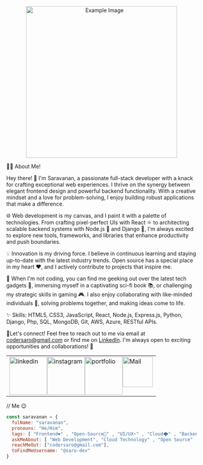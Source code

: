 
<div align="center">
  <img src="https://github.com/saro-dev/saro-dev/assets/133041335/285705b1-105c-417c-a9ac-ba0309a99a11" alt="Example Image" width="400" height="auto">
</div>

👨‍💻 About Me!

Hey there! 👋 I'm Saravanan, a passionate full-stack developer with a knack for crafting exceptional web experiences. I thrive on the synergy between elegant frontend design and powerful backend functionality. With a creative mindset and a love for problem-solving, I enjoy building robust applications that make a difference.

🌐 Web development is my canvas, and I paint it with a palette of technologies. From crafting pixel-perfect UIs with React ⚛️ to architecting scalable backend systems with Node.js 🚀 and Django 🎩, I'm always excited to explore new tools, frameworks, and libraries that enhance productivity and push boundaries.

💡 Innovation is my driving force. I believe in continuous learning and staying up-to-date with the latest industry trends. Open source has a special place in my heart ❤️, and I actively contribute to projects that inspire me.

🚀 When I'm not coding, you can find me geeking out over the latest tech gadgets 📱, immersing myself in a captivating sci-fi book 📚, or challenging my strategic skills in gaming 🎮. I also enjoy collaborating with like-minded individuals 👥, solving problems together, and making ideas come to life.

✨ Skills: HTML5, CSS3, JavaScript, React, Node.js, Express.js, Python, Django, Php, SQL, MongoDB, Git, AWS, Azure, RESTful APIs.

📧Let's connect! Feel free to reach out to me via email at codersaro@gmail.com or find me on [LinkedIn](https://www.linkedin.com/in/saravananforyou). I'm always open to exciting opportunities and collaborations! 🧡
<table>
  <tr>
    <td>
      <div style="display: flex; justify-content: center;">
        <img src="https://github.com/saro-dev/saro-dev/assets/133041335/2100df69-7f20-4959-bb5a-d568ef757165" alt="linkedin" width="100" height="auto">
        <img src="https://github.com/saro-dev/saro-dev/assets/133041335/ed7062f0-081f-472f-8d73-7435f94b0217" alt="instagram" width="100" height="auto">
        <img src="https://github.com/saro-dev/saro-dev/assets/133041335/8d95b378-a0b0-4f6c-af8f-f07ddf806d31" alt="portfolio" width="100" height="auto">
        <img src="https://github.com/saro-dev/saro-dev/assets/133041335/972f7757-136e-46f2-81a9-9fe5f8ba559a" alt="Mail" width="80" height="auto">
      </div>
    </td>
  </tr>
</table>

// Me 😉
```javascript
const saravanan = {
  fulName: "saravanan",
  pronouns: "He/Him",
  tags: [ "Frontend❤️" , "Open-Source🚀" , "UI/UX⚡" , "Cloud🌩️" , "Backend💡" , "Mentoring🙌" , "Communities🎯"],
  askMeAbout: [ "Web Development", "Cloud Technology" , "Open Source" , "API's" ],
  reachMeOut: ["codersaro@gmail.com"],
  toFindMeUsername: "@saro-dev"
}
```

